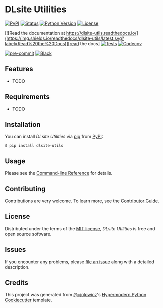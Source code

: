 # DLsite Utilities

[![PyPI](https://img.shields.io/pypi/v/dlsite-utils.svg)][pypi status]
[![Status](https://img.shields.io/pypi/status/dlsite-utils.svg)][pypi status]
[![Python Version](https://img.shields.io/pypi/pyversions/dlsite-utils)][pypi status]
[![License](https://img.shields.io/pypi/l/dlsite-utils)][license]

[![Read the documentation at https://dlsite-utils.readthedocs.io/](https://img.shields.io/readthedocs/dlsite-utils/latest.svg?label=Read%20the%20Docs)][read the docs]
[![Tests](https://github.com/bhrevol/dlsite-utils/workflows/Tests/badge.svg)][tests]
[![Codecov](https://codecov.io/gh/bhrevol/dlsite-utils/branch/main/graph/badge.svg)][codecov]

[![pre-commit](https://img.shields.io/badge/pre--commit-enabled-brightgreen?logo=pre-commit&logoColor=white)][pre-commit]
[![Black](https://img.shields.io/badge/code%20style-black-000000.svg)][black]

[pypi status]: https://pypi.org/project/dlsite-utils/
[read the docs]: https://dlsite-utils.readthedocs.io/
[tests]: https://github.com/bhrevol/dlsite-utils/actions?workflow=Tests
[codecov]: https://app.codecov.io/gh/bhrevol/dlsite-utils
[pre-commit]: https://github.com/pre-commit/pre-commit
[black]: https://github.com/psf/black

## Features

- TODO

## Requirements

- TODO

## Installation

You can install _DLsite Utilities_ via [pip] from [PyPI]:

```console
$ pip install dlsite-utils
```

## Usage

Please see the [Command-line Reference] for details.

## Contributing

Contributions are very welcome.
To learn more, see the [Contributor Guide].

## License

Distributed under the terms of the [MIT license][license],
_DLsite Utilities_ is free and open source software.

## Issues

If you encounter any problems,
please [file an issue] along with a detailed description.

## Credits

This project was generated from [@cjolowicz]'s [Hypermodern Python Cookiecutter] template.

[@cjolowicz]: https://github.com/cjolowicz
[pypi]: https://pypi.org/
[hypermodern python cookiecutter]: https://github.com/cjolowicz/cookiecutter-hypermodern-python
[file an issue]: https://github.com/bhrevol/dlsite-utils/issues
[pip]: https://pip.pypa.io/

<!-- github-only -->

[license]: https://github.com/bhrevol/dlsite-utils/blob/main/LICENSE
[contributor guide]: https://github.com/bhrevol/dlsite-utils/blob/main/CONTRIBUTING.md
[command-line reference]: https://dlsite-utils.readthedocs.io/en/latest/usage.html
